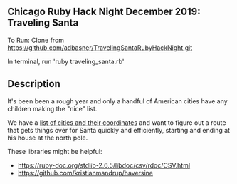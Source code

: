 ## Chicago Ruby Hack Night December 2019: Traveling Santa

To Run:
Clone from https://github.com/adbasner/TravelingSantaRubyHackNight.git

In terminal, run 'ruby traveling_santa.rb'

## Description

It's been been a rough year and only a handful of American cities have
any children making the "nice" list.

We have a [list of cities and their coordinates](nice-kid-cities.csv)
and want to figure out a route that gets things over for Santa quickly and
efficiently, starting and ending at his house at the north pole.

These libraries might be helpful:
* https://ruby-doc.org/stdlib-2.6.5/libdoc/csv/rdoc/CSV.html
* https://github.com/kristianmandrup/haversine

